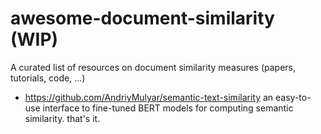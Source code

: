 # awesome-document-similarity (WIP)
A curated list of resources on document similarity measures (papers, tutorials, code, ...)

- https://github.com/AndriyMulyar/semantic-text-similarity an easy-to-use interface to fine-tuned BERT models for computing semantic similarity. that's it.
